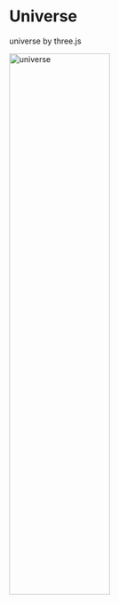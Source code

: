 # Universe
universe by three.js

<img  alt="universe" src="https://github.com/ch0rckbean/three.js/assets/86273626/13454885-64fa-4b8c-b847-76ee01949e61" width="60%" height="50%">
